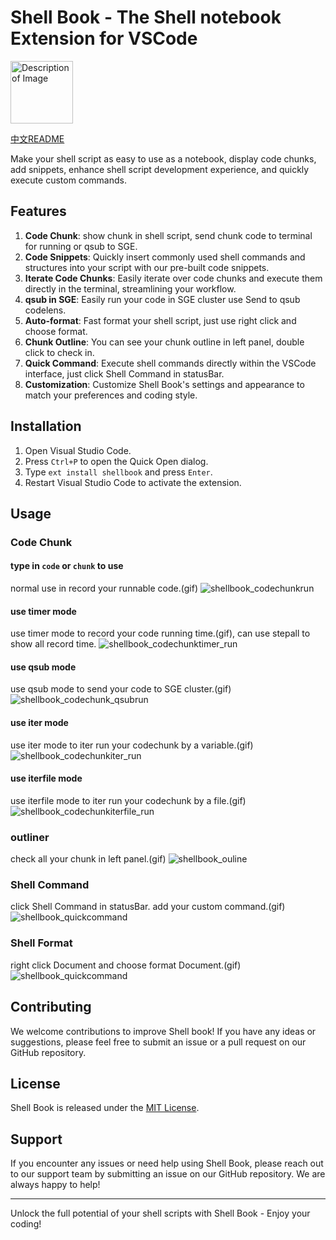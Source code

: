 # Shell Book - The Shell notebook  Extension for VSCode
<img src="./Shellbook.png" alt="Description of Image" style="width:100px;"/>

[中文README](./README_ZH.md)


Make your shell script as easy to use as a notebook, display code chunks, add snippets, enhance shell script development experience, and quickly execute custom commands.

## Features

1. **Code Chunk**: show chunk in shell script, send chunk code to terminal for running or qsub to SGE.
2. **Code Snippets**: Quickly insert commonly used shell commands and structures into your script with our pre-built code snippets.
3. **Iterate Code Chunks**: Easily iterate over code chunks and execute them directly in the terminal, streamlining your workflow.
4. **qsub in SGE**: Easily run your code in SGE cluster use Send to qsub codelens.
5. **Auto-format**: Fast format your shell script, just use right click and choose format.
6. **Chunk Outline**: You can see your chunk outline in left panel, double click to check in.
7. **Quick Command**: Execute shell commands directly within the VSCode interface, just click Shell Command in statusBar.
8. **Customization**: Customize Shell Book's settings and appearance to match your preferences and coding style.

## Installation

1. Open Visual Studio Code.
2. Press `Ctrl+P` to open the Quick Open dialog.
3. Type `ext install shellbook` and press `Enter`.
4. Restart Visual Studio Code to activate the extension.

## Usage

### Code Chunk
#### type in `code` or `chunk` to use
normal use in record your runnable code.(gif)
![shellbook_codechunkrun](./shellbook_codechunkrun.gif)

#### use timer mode
use timer mode to record your code running time.(gif), can use stepall to show all record time.
![shellbook_codechunktimer_run](./shellbook_codechunktimer_run.gif)

#### use qsub mode
use qsub mode to send your code to SGE cluster.(gif)
![shellbook_codechunk_qsubrun](./shellbook_codechunk_qsubrun.gif)

#### use iter mode
use iter mode to iter run your codechunk by a variable.(gif)
![shellbook_codechunkiter_run](./shellbook_codechunkiter_run.gif)

#### use iterfile mode
use iterfile mode to iter run your codechunk by a file.(gif)
![shellbook_codechunkiterfile_run](./shellbook_codechunkiterfile_run.gif.gif)


### outliner
check all your chunk in left panel.(gif)
![shellbook_ouline](./shellbook_ouline.gif)

### Shell Command
click Shell Command in statusBar. add your custom command.(gif)
![shellbook_quickcommand](./shellbook_quickcommand.gif)

### Shell Format
right click Document and choose format Document.(gif)
![shellbook_quickcommand](./shellbook_codeformatter.gif)



## Contributing

We welcome contributions to improve Shell book! If you have any ideas or suggestions, please feel free to submit an issue or a pull request on our GitHub repository.

## License

Shell Book is released under the [MIT License](https://opensource.org/licenses/MIT).

## Support

If you encounter any issues or need help using Shell Book, please reach out to our support team by submitting an issue on our GitHub repository. We are always happy to help!

---

Unlock the full potential of your shell scripts with Shell Book - Enjoy your coding!
